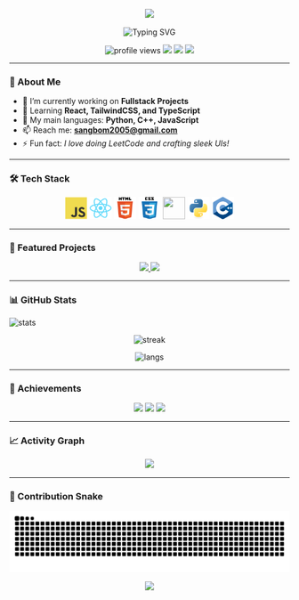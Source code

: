 <!-- Header Banner -->
<p align="center">
  <img src="https://capsule-render.vercel.app/api?type=waving&height=180&text=Hi%20there%20👋%20I'm%20Xuân%20Sang&fontAlign=50&fontAlignY=35&color=0:f59e0b,100:ef4444&fontColor=fff"/>
</p>

<!-- Typing Line -->
<p align="center">
  <img
    src="https://readme-typing-svg.demolab.com?font=Fira+Code&duration=4500&pause=1200&center=true&vCenter=true&repeat=true&width=900&height=35&color=F97316&lines=%F0%9F%9A%80+A+passionate+Frontend+Developer+and+studying+at+HCMUT"
    alt="Typing SVG"
  />
</p>

<!-- Quick Badges -->
<p align="center">
  <img src="https://komarev.com/ghpvc/?username=xuansang2005&style=for-the-badge&color=f97316" alt="profile views"/>
  <a href="mailto:sangbom2005@gmail.com"><img src="https://img.shields.io/badge/Gmail-sangbom2005%40gmail.com-EA4335?style=for-the-badge&logo=gmail&logoColor=white" /></a>
  <a href="https://linkedin.com/in/your-link" target="_blank"><img src="https://img.shields.io/badge/LinkedIn-Connect-f59e0b?style=for-the-badge&logo=linkedin&logoColor=white" /></a>
  <a href="https://twitter.com/your-link" target="_blank"><img src="https://img.shields.io/badge/Twitter-Follow-ef4444?style=for-the-badge&logo=twitter&logoColor=white" /></a>
</p>

---

### 🌟 About Me
- 🔭 I’m currently working on **Fullstack Projects**
- 🌱 Learning **React, TailwindCSS, and TypeScript**
- 💬 My main languages: **Python, C++, JavaScript**
- 📫 Reach me: **sangbom2005@gmail.com**
- ⚡ Fun fact: *I love doing LeetCode and crafting sleek UIs!*

---

### 🛠️ Tech Stack
<p align="center">
  <img src="https://raw.githubusercontent.com/devicons/devicon/master/icons/javascript/javascript-original.svg" width="40" height="40"/>
  <img src="https://raw.githubusercontent.com/devicons/devicon/master/icons/react/react-original.svg" width="40" height="40"/>
  <img src="https://raw.githubusercontent.com/devicons/devicon/master/icons/html5/html5-original-wordmark.svg" width="40" height="40"/>
  <img src="https://raw.githubusercontent.com/devicons/devicon/master/icons/css3/css3-original-wordmark.svg" width="40" height="40"/>
  <img src="https://www.vectorlogo.zone/logos/tailwindcss/tailwindcss-icon.svg" width="40" height="40"/>
  <img src="https://raw.githubusercontent.com/devicons/devicon/master/icons/python/python-original.svg" width="40" height="40"/>
  <img src="https://raw.githubusercontent.com/devicons/devicon/master/icons/cplusplus/cplusplus-original.svg" width="40" height="40"/>
</p>

---

### 📌 Featured Projects
<p align="center">
  <a href="https://github.com/xuansang2005/shopping_web">
    <img src="https://github-readme-stats.vercel.app/api/pin/?username=GitGud031005&repo=shopping_web&theme=radical" />
  </a>
  <a href="https://github.com/xuansang2005/React-preview">
    <img src="https://github-readme-stats.vercel.app/api/pin/?username=xuansang2005&repo=React-preview&theme=radical" />
  </a>
</p>



---

### 📊 GitHub Stats
<picture>
  <source 
    srcset="https://github-readme-stats.vercel.app/api?username=xuansang2005&show_icons=true&theme=sunset-gradient&rank_icon=github"
    media="(prefers-color-scheme: dark)"
  />
  <source
    srcset="https://github-readme-stats.vercel.app/api?username=xuansang2005&show_icons=true&theme=default&rank_icon=github"
    media="(prefers-color-scheme: light)"
  />
  <img src="https://github-readme-stats.vercel.app/api?username=xuansang2005&show_icons=true" alt="stats" />
</picture>

<p align="center">
  <img src="https://github-readme-streak-stats.herokuapp.com/?user=xuansang2005&theme=radical" alt="streak" />
</p>

<p align="center">
  <img src="https://github-readme-stats.vercel.app/api/top-langs?username=xuansang2005&show_icons=true&layout=compact&langs_count=8&theme=radical" alt="langs" />
</p>

---

### 🏅 Achievements
<p align="center">
  <img src="https://img.shields.io/badge/Commits-First%20Commit-f97316?style=flat&logo=git&logoColor=white" />
  <img src="https://img.shields.io/badge/PRs-First%20Pull-ef4444?style=flat&logo=github&logoColor=white" />
  <img src="https://img.shields.io/badge/Repos-First%20Repository-f59e0b?style=flat&logo=github&logoColor=white" />
</p>





---

### 📈 Activity Graph
<p align="center">
  <img src="https://github-readme-activity-graph.vercel.app/graph?username=xuansang2005&theme=github-compact&bg_color=00000000&color=f97316&line=ef4444&point=facc15&area=true&hide_border=true" />
</p>


---

### 🐍 Contribution Snake
<p align="center">
  <img src="https://raw.githubusercontent.com/xuansang2005/xuansang2005/output/snake.svg" alt="snake animation"/>
</p>

<!-- Footer Wave -->
<p align="center">
  <img src="https://capsule-render.vercel.app/api?type=waving&height=120&section=footer&color=0:ef4444,100:f59e0b"/>
</p>
